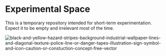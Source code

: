# Experimental Space

This is a temporary repository intended for short-term experimentation. Expect it to be empty and irrelevant most of the time.

![black-and-yellow-hazard-stripes-background-industrial-wallpaper-lines-and-diagonal-texture-police-line-or-danger-tapes-illustration-sign-symbol-and-icon-caution-or-constuction-concept-free-vector](https://github.com/RedisMadani/experimental-space/assets/136177376/80b5ab68-0834-405d-90c5-e2fdd5ed7bd2)
